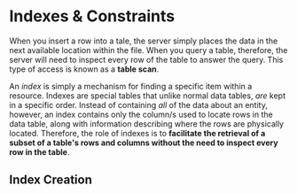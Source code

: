 # Indexes & Constraints

When you insert a row into a tale, the server simply places the data in the next available location within the file. When you query a table, therefore, the server will need to inspect every row of the table to answer the query. This type of access is known as a __table scan__.

An _index_ is simply a mechanism for finding a specific item within a resource. Indexes are special tables that unlike normal data tables, _are_ kept in a specific order. Instead of containing _all_ of the data about an entity, however, an index contains only the column/s used to locate rows in the data table, along with information describing where the rows are physically located. Therefore, the role of indexes is to __facilitate the retrieval of a subset of a table's rows and columns without the need to inspect every row in the table__.

## Index Creation


